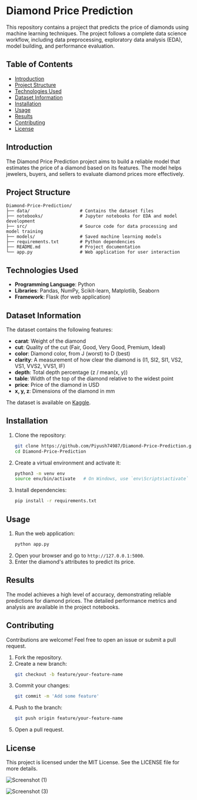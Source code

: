 
# Diamond Price Prediction


This repository contains a project that predicts the price of diamonds using machine learning techniques. The project follows a complete data science workflow, including data preprocessing, exploratory data analysis (EDA), model building, and performance evaluation.

## Table of Contents

- [Introduction](#introduction)
- [Project Structure](#project-structure)
- [Technologies Used](#technologies-used)
- [Dataset Information](#dataset-information)
- [Installation](#installation)
- [Usage](#usage)
- [Results](#results)
- [Contributing](#contributing)
- [License](#license)


## Introduction

The Diamond Price Prediction project aims to build a reliable model that estimates the price of a diamond based on its features. The model helps jewelers, buyers, and sellers to evaluate diamond prices more effectively.

## Project Structure

```
Diamond-Price-Prediction/
├── data/                   # Contains the dataset files
├── notebooks/              # Jupyter notebooks for EDA and model development
├── src/                    # Source code for data processing and model training
├── models/                 # Saved machine learning models
├── requirements.txt        # Python dependencies
├── README.md               # Project documentation
└── app.py                  # Web application for user interaction
```

## Technologies Used

- **Programming Language**: Python
- **Libraries**: Pandas, NumPy, Scikit-learn, Matplotlib, Seaborn
- **Framework**: Flask (for web application)

## Dataset Information

The dataset contains the following features:

- **carat**: Weight of the diamond
- **cut**: Quality of the cut (Fair, Good, Very Good, Premium, Ideal)
- **color**: Diamond color, from J (worst) to D (best)
- **clarity**: A measurement of how clear the diamond is (I1, SI2, SI1, VS2, VS1, VVS2, VVS1, IF)
- **depth**: Total depth percentage (z / mean(x, y))
- **table**: Width of the top of the diamond relative to the widest point
- **price**: Price of the diamond in USD
- **x, y, z**: Dimensions of the diamond in mm

The dataset is available on [Kaggle](https://www.kaggle.com/shivam2503/diamonds).

## Installation

1. Clone the repository:
   ```bash
   git clone https://github.com/Piyush74987/Diamond-Price-Prediction.git
   cd Diamond-Price-Prediction
   ```
2. Create a virtual environment and activate it:
   ```bash
   python3 -m venv env
   source env/bin/activate   # On Windows, use `env\Scripts\activate`
   ```
3. Install dependencies:
   ```bash
   pip install -r requirements.txt
   ```

## Usage

1. Run the web application:
   ```bash
   python app.py
   ```
2. Open your browser and go to `http://127.0.0.1:5000`.
3. Enter the diamond's attributes to predict its price.

## Results

The model achieves a high level of accuracy, demonstrating reliable predictions for diamond prices. The detailed performance metrics and analysis are available in the project notebooks.

## Contributing

Contributions are welcome! Feel free to open an issue or submit a pull request.

1. Fork the repository.
2. Create a new branch:
   ```bash
   git checkout -b feature/your-feature-name
   ```
3. Commit your changes:
   ```bash
   git commit -m 'Add some feature'
   ```
4. Push to the branch:
   ```bash
   git push origin feature/your-feature-name
   ```
5. Open a pull request.

## License



This project is licensed under the MIT License. See the LICENSE file for more details.



![Screenshot (1)](https://github.com/user-attachments/assets/4c2ce3d8-727e-4c46-b6c9-1179f831c59b)

![Screenshot (3)](https://github.com/user-attachments/assets/004bd781-2f08-4e7a-9485-346dc44e1c14)
